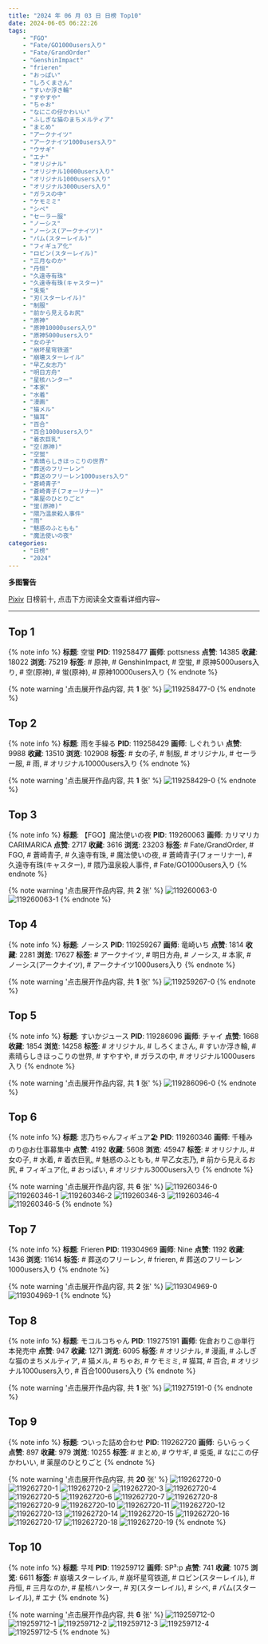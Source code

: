 ```yaml
---
title: "2024 年 06 月 03 日 日榜 Top10"
date: 2024-06-05 06:22:26
tags:
    - "FGO"
    - "Fate/GO1000users入り"
    - "Fate/GrandOrder"
    - "GenshinImpact"
    - "frieren"
    - "おっぱい"
    - "しろくまさん"
    - "すいか浮き輪"
    - "すやすや"
    - "ちゃお"
    - "なにこの仔かわいい"
    - "ふしぎな猫のまちメルティア"
    - "まとめ"
    - "アークナイツ"
    - "アークナイツ1000users入り"
    - "ウサギ"
    - "エナ"
    - "オリジナル"
    - "オリジナル10000users入り"
    - "オリジナル1000users入り"
    - "オリジナル3000users入り"
    - "ガラスの中"
    - "ケモミミ"
    - "シペ"
    - "セーラー服"
    - "ノーシス"
    - "ノーシス(アークナイツ)"
    - "パム(スターレイル)"
    - "フィギュア化"
    - "ロビン(スターレイル)"
    - "三月なのか"
    - "丹恒"
    - "久遠寺有珠"
    - "久遠寺有珠(キャスター)"
    - "兎兎"
    - "刃(スターレイル)"
    - "制服"
    - "前から見えるお尻"
    - "原神"
    - "原神10000users入り"
    - "原神5000users入り"
    - "女の子"
    - "崩坏星穹铁道"
    - "崩壊スターレイル"
    - "早乙女志乃"
    - "明日方舟"
    - "星核ハンター"
    - "本家"
    - "水着"
    - "漫画"
    - "猫メル"
    - "猫耳"
    - "百合"
    - "百合1000users入り"
    - "着衣巨乳"
    - "空(原神)"
    - "空蛍"
    - "素晴らしきほっこりの世界"
    - "葬送のフリーレン"
    - "葬送のフリーレン1000users入り"
    - "蒼崎青子"
    - "蒼崎青子(フォーリナー)"
    - "薬屋のひとりごと"
    - "蛍(原神)"
    - "隈乃温泉殺人事件"
    - "雨"
    - "魅惑のふともも"
    - "魔法使いの夜"
categories:
    - "日榜"
    - "2024"
---
```


<i class="fa fa-triangle-exclamation"></i>**多图警告**<i class="fa fa-triangle-exclamation"></i>

[Pixiv](https://www.pixiv.net/) 日榜前十, 点击下方阅读全文查看详细内容~

<!-- more -->

---

## Top 1

{% note info %}
**标题**: 空蛍
**PID**: 119258477 **画师**: pottsness
**点赞**: 14385 **收藏**: 18022 **浏览**: 75219
**标签**: # 原神, # GenshinImpact, # 空蛍, # 原神5000users入り, # 空(原神), # 蛍(原神), # 原神10000users入り
{% endnote %}

{% note warning '点击展开作品内容, 共 **1** 张' %}
![119258477-0](https://i.pixiv.re/img-original/img/2024/06/02/00/00/38/119258477_p0.jpg)
{% endnote %}

## Top 2

{% note info %}
**标题**: 雨を手繰る
**PID**: 119258429 **画师**: しぐれうい
**点赞**: 9988 **收藏**: 13510 **浏览**: 102908
**标签**: # 女の子, # 制服, # オリジナル, # セーラー服, # 雨, # オリジナル10000users入り
{% endnote %}

{% note warning '点击展开作品内容, 共 **1** 张' %}
![119258429-0](https://i.pixiv.re/img-original/img/2024/06/02/00/00/25/119258429_p0.jpg)
{% endnote %}

## Top 3

{% note info %}
**标题**: 【FGO】魔法使いの夜
**PID**: 119260063 **画师**: カリマリカCARIMARICA
**点赞**: 2717 **收藏**: 3616 **浏览**: 23203
**标签**: # Fate/GrandOrder, # FGO, # 蒼崎青子, # 久遠寺有珠, # 魔法使いの夜, # 蒼崎青子(フォーリナー), # 久遠寺有珠(キャスター), # 隈乃温泉殺人事件, # Fate/GO1000users入り
{% endnote %}

{% note warning '点击展开作品内容, 共 **2** 张' %}
![119260063-0](https://i.pixiv.re/img-original/img/2024/06/02/00/37/20/119260063_p0.jpg)
![119260063-1](https://i.pixiv.re/img-original/img/2024/06/02/00/37/20/119260063_p1.jpg)
{% endnote %}

## Top 4

{% note info %}
**标题**: ノーシス
**PID**: 119259267 **画师**: 竜崎いち
**点赞**: 1814 **收藏**: 2281 **浏览**: 17627
**标签**: # アークナイツ, # 明日方舟, # ノーシス, # 本家, # ノーシス(アークナイツ), # アークナイツ1000users入り
{% endnote %}

{% note warning '点击展开作品内容, 共 **1** 张' %}
![119259267-0](https://i.pixiv.re/img-original/img/2024/06/02/00/14/03/119259267_p0.jpg)
{% endnote %}

## Top 5

{% note info %}
**标题**: すいかジュース
**PID**: 119286096 **画师**: チャイ
**点赞**: 1668 **收藏**: 1854 **浏览**: 14258
**标签**: # オリジナル, # しろくまさん, # すいか浮き輪, # 素晴らしきほっこりの世界, # すやすや, # ガラスの中, # オリジナル1000users入り
{% endnote %}

{% note warning '点击展开作品内容, 共 **1** 张' %}
![119286096-0](https://i.pixiv.re/img-original/img/2024/06/02/20/30/03/119286096_p0.png)
{% endnote %}

## Top 6

{% note info %}
**标题**: 志乃ちゃんフィギュア🏖️
**PID**: 119260346 **画师**: 千種みのり@お仕事募集中
**点赞**: 4192 **收藏**: 5608 **浏览**: 45947
**标签**: # オリジナル, # 女の子, # 水着, # 着衣巨乳, # 魅惑のふともも, # 早乙女志乃, # 前から見えるお尻, # フィギュア化, # おっぱい, # オリジナル3000users入り
{% endnote %}

{% note warning '点击展开作品内容, 共 **6** 张' %}
![119260346-0](https://i.pixiv.re/img-original/img/2024/06/02/00/46/21/119260346_p0.jpg)
![119260346-1](https://i.pixiv.re/img-original/img/2024/06/02/00/46/21/119260346_p1.jpg)
![119260346-2](https://i.pixiv.re/img-original/img/2024/06/02/00/46/21/119260346_p2.jpg)
![119260346-3](https://i.pixiv.re/img-original/img/2024/06/02/00/46/21/119260346_p3.jpg)
![119260346-4](https://i.pixiv.re/img-original/img/2024/06/02/00/46/21/119260346_p4.jpg)
![119260346-5](https://i.pixiv.re/img-original/img/2024/06/02/00/46/21/119260346_p5.jpg)
{% endnote %}

## Top 7

{% note info %}
**标题**: Frieren
**PID**: 119304969 **画师**: Nine
**点赞**: 1192 **收藏**: 1436 **浏览**: 11614
**标签**: # 葬送のフリーレン, # frieren, # 葬送のフリーレン1000users入り
{% endnote %}

{% note warning '点击展开作品内容, 共 **2** 张' %}
![119304969-0](https://i.pixiv.re/img-original/img/2024/06/03/10/42/01/119304969_p0.jpg)
![119304969-1](https://i.pixiv.re/img-original/img/2024/06/03/10/42/01/119304969_p1.jpg)
{% endnote %}

## Top 8

{% note info %}
**标题**: モコルコちゃん
**PID**: 119275191 **画师**: 佐倉おりこ@単行本発売中
**点赞**: 947 **收藏**: 1271 **浏览**: 6095
**标签**: # オリジナル, # 漫画, # ふしぎな猫のまちメルティア, # 猫メル, # ちゃお, # ケモミミ, # 猫耳, # 百合, # オリジナル1000users入り, # 百合1000users入り
{% endnote %}

{% note warning '点击展开作品内容, 共 **1** 张' %}
![119275191-0](https://i.pixiv.re/img-original/img/2024/06/02/14/21/03/119275191_p0.jpg)
{% endnote %}

## Top 9

{% note info %}
**标题**: ついった詰め合わせ
**PID**: 119262720 **画师**: らいらっく
**点赞**: 897 **收藏**: 979 **浏览**: 10255
**标签**: # まとめ, # ウサギ, # 兎兎, # なにこの仔かわいい, # 薬屋のひとりごと
{% endnote %}

{% note warning '点击展开作品内容, 共 **20** 张' %}
![119262720-0](https://i.pixiv.re/img-original/img/2024/06/02/02/18/43/119262720_p0.jpg)
![119262720-1](https://i.pixiv.re/img-original/img/2024/06/02/02/18/43/119262720_p1.jpg)
![119262720-2](https://i.pixiv.re/img-original/img/2024/06/02/02/18/43/119262720_p2.jpg)
![119262720-3](https://i.pixiv.re/img-original/img/2024/06/02/02/18/43/119262720_p3.jpg)
![119262720-4](https://i.pixiv.re/img-original/img/2024/06/02/02/18/43/119262720_p4.jpg)
![119262720-5](https://i.pixiv.re/img-original/img/2024/06/02/02/18/43/119262720_p5.jpg)
![119262720-6](https://i.pixiv.re/img-original/img/2024/06/02/02/18/43/119262720_p6.jpg)
![119262720-7](https://i.pixiv.re/img-original/img/2024/06/02/02/18/43/119262720_p7.jpg)
![119262720-8](https://i.pixiv.re/img-original/img/2024/06/02/02/18/43/119262720_p8.jpg)
![119262720-9](https://i.pixiv.re/img-original/img/2024/06/02/02/18/43/119262720_p9.jpg)
![119262720-10](https://i.pixiv.re/img-original/img/2024/06/02/02/18/43/119262720_p10.jpg)
![119262720-11](https://i.pixiv.re/img-original/img/2024/06/02/02/18/43/119262720_p11.jpg)
![119262720-12](https://i.pixiv.re/img-original/img/2024/06/02/02/18/43/119262720_p12.jpg)
![119262720-13](https://i.pixiv.re/img-original/img/2024/06/02/02/18/43/119262720_p13.jpg)
![119262720-14](https://i.pixiv.re/img-original/img/2024/06/02/02/18/43/119262720_p14.jpg)
![119262720-15](https://i.pixiv.re/img-original/img/2024/06/02/02/18/43/119262720_p15.jpg)
![119262720-16](https://i.pixiv.re/img-original/img/2024/06/02/02/18/43/119262720_p16.jpg)
![119262720-17](https://i.pixiv.re/img-original/img/2024/06/02/02/18/43/119262720_p17.jpg)
![119262720-18](https://i.pixiv.re/img-original/img/2024/06/02/02/18/43/119262720_p18.jpg)
![119262720-19](https://i.pixiv.re/img-original/img/2024/06/02/02/18/43/119262720_p19.jpg)
{% endnote %}

## Top 10

{% note info %}
**标题**: 무제
**PID**: 119259712 **画师**: SP³:p
**点赞**: 741 **收藏**: 1075 **浏览**: 6611
**标签**: # 崩壊スターレイル, # 崩坏星穹铁道, # ロビン(スターレイル), # 丹恒, # 三月なのか, # 星核ハンター, # 刃(スターレイル), # シペ, # パム(スターレイル), # エナ
{% endnote %}

{% note warning '点击展开作品内容, 共 **6** 张' %}
![119259712-0](https://i.pixiv.re/img-original/img/2024/06/02/00/26/53/119259712_p0.png)
![119259712-1](https://i.pixiv.re/img-original/img/2024/06/02/00/26/53/119259712_p1.png)
![119259712-2](https://i.pixiv.re/img-original/img/2024/06/02/00/26/53/119259712_p2.png)
![119259712-3](https://i.pixiv.re/img-original/img/2024/06/02/00/26/53/119259712_p3.png)
![119259712-4](https://i.pixiv.re/img-original/img/2024/06/02/00/26/53/119259712_p4.png)
![119259712-5](https://i.pixiv.re/img-original/img/2024/06/02/00/26/53/119259712_p5.png)
{% endnote %}
